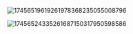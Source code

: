 ![17456519619261978368235055008796](https://github.com/user-attachments/assets/f9caaedb-2bfa-498f-885b-3a529233bedf)

![17456524335261687150317950598586](https://github.com/user-attachments/assets/0efc60ac-46af-4820-87a6-7dc4aec81c93)
